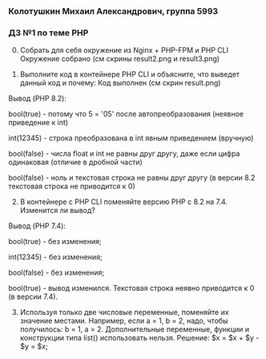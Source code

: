 ### Колотушкин Михаил Александрович, группа 5993

### ДЗ №1 по теме PHP

0. Собрать для себя окружение из Nginx + PHP-FPM и PHP CLI
Окружение собрано (см скрины result2.png и result3.png) 

1. Выполните код в контейнере PHP CLI и объясните, что выведет данный код и почему:
Код выполнен (см скрин result.png)

Вывод (PHP 8.2):

   bool(true) - потому что 5 = '05' после автопреобразования (неявное приведение к int)

   int(12345) - строка преобразована в int явным приведением (вручную)

   bool(false) - числа float и int не равны друг другу, даже если цифра одинаковая (отличие в дробной части)

   bool(false) - ноль и текстовая строка не равны друг другу (в версии 8.2 текстовая строка не приводится к 0)

2. В контейнере с PHP CLI поменяйте версию PHP с 8.2 на 7.4. Изменится ли вывод?

Вывод (PHP 7.4):

bool(true) - без изменения;

int(12345) - без изменения;

bool(false) - без изменения;

bool(true) - вывод изменился. Текстовая строка неявно приводится к 0 (в версии 7.4). 

3. Используя только две числовые переменные, поменяйте их значение местами. Например, если a = 1, b = 2, надо, чтобы получилось: b = 1, a = 2. Дополнительные переменные, функции и конструкции типа list() использовать нельзя.
Решение:
$x = $x + $y - $y = $x;

